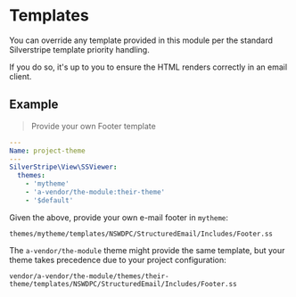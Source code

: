 # Templates

You can override any template provided in this module per the standard Silverstripe template priority handling.

If you do so, it's up to you to ensure the HTML renders correctly in an email client.

## Example

> Provide your own Footer template

```yaml
---
Name: project-theme
---
SilverStripe\View\SSViewer:
  themes:
    - 'mytheme'
    - 'a-vendor/the-module:their-theme'
    - '$default'
```

Given the above, provide your own e-mail footer in `mytheme`:

```shell
themes/mytheme/templates/NSWDPC/StructuredEmail/Includes/Footer.ss
```

The `a-vendor/the-module` theme might provide the same template, but your theme takes precedence due to your project configuration:

```shell
vendor/a-vendor/the-module/themes/their-theme/templates/NSWDPC/StructuredEmail/Includes/Footer.ss
```
